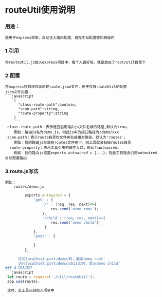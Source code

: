 # routeUtil使用说明
  ### 用途：
    适用于express框架，自动注入路由配置，避免手动配置等机械操作
  ### 1.引用
    将routeUtil.js放入express项目中，看个人喜好啦，我是放在了root/util目录下
  ### 2.配置
    在express项目根目录新建route.json文件，用于存放routeUtil的配置
    json文件内容：
    ```javascript
        {
          "class-route-path":boolean,
          "scan-path":string,
          "route-property":string
        }
        ```
     class-route-path：表示是否启用路由js文件名级的路径,默认为true。
        例如：路由js名为demo.js，则此js中的接口路径为/demo/xxx
     scan-path：表示route目录的文件夹名或相对路径，默认为'routes'。
        例如：我的路由js存放在routes文件夹下，则工具就会扫描routes目录
      route-property：表示工具引用的属性入口，默认为autowired。
        例如：我的路由js设置exports.autowired = {...}，则此工具就会引用autowired自动配置路由
   ### 3.route.js写法
    例如：
        routes/demo.js
   ```javascript
            exports.autowired = {
                'get' : {
                    '/' : (req, res, next)=>{
                        res.send('demo root');
                    },
                    '/child : (req, res, next)=>{
                        res.send('demo child');
                     }
                },
                'post' : {
            
                }
            };
             ```
         访问localhost:port/demo/时，展示demo root'
         访问localhost:port/demo/child/时，展示demo child'
   ### 4.加入项目
   ```javascript
    let route = require('./util/routeUtil');
    app.use(route);

    这时，此工具已经加入项目中
